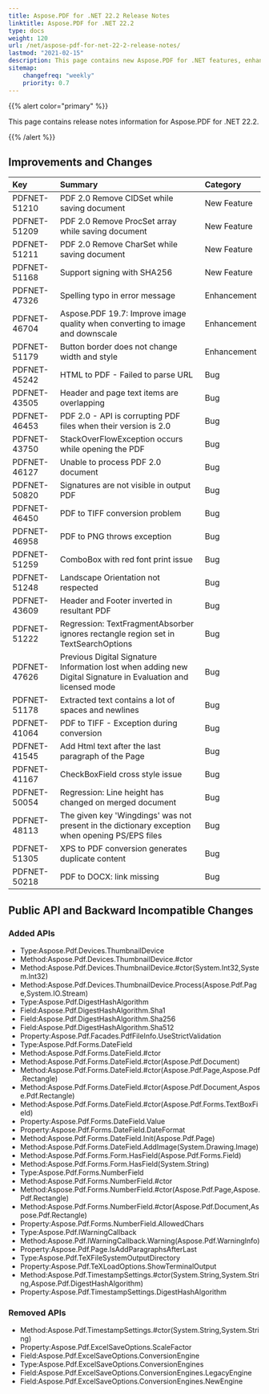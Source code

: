 ```yaml
---
title: Aspose.PDF for .NET 22.2 Release Notes
linktitle: Aspose.PDF for .NET 22.2
type: docs
weight: 120
url: /net/aspose-pdf-for-net-22-2-release-notes/
lastmod: "2021-02-15"
description: This page contains new Aspose.PDF for .NET features, enhancement, and bug fixes in 2022, version 22.2.
sitemap:
    changefreq: "weekly"
    priority: 0.7
---
```


{{% alert color="primary" %}}

This page contains release notes information for Aspose.PDF for .NET 22.2.

{{% /alert %}}

## Improvements and Changes

|**Key**|**Summary**|**Category**|
| :- | :- | :- |
|PDFNET-51210|PDF 2.0 Remove CIDSet while saving document|New Feature|
|PDFNET-51209|PDF 2.0 Remove ProcSet array while saving document|New Feature|
|PDFNET-51211|PDF 2.0 Remove CharSet while saving document|New Feature|
|PDFNET-51168|Support signing with SHA256|New Feature|
|PDFNET-47326|Spelling typo in error message|Enhancement|
|PDFNET-46704|Aspose.PDF 19.7: Improve image quality when converting to image and downscale|Enhancement|
|PDFNET-51179|Button border does not change width and style|Enhancement|
|PDFNET-45242|HTML to PDF - Failed to parse URL|Bug|
|PDFNET-43505|Header and page text items are overlapping|Bug|
|PDFNET-46453|PDF 2.0 - API is corrupting PDF files when their version is 2.0|Bug|
|PDFNET-43750|StackOverFlowException occurs while opening the PDF|Bug|
|PDFNET-46127|Unable to process PDF 2.0 document|Bug|
|PDFNET-50820|Signatures are not visible in output PDF|Bug|
|PDFNET-46450|PDF to TIFF conversion problem|Bug|
|PDFNET-46958|PDF to PNG throws exception|Bug|
|PDFNET-51259|ComboBox with red font print issue|Bug|
|PDFNET-51248|Landscape Orientation not respected|Bug|
|PDFNET-43609|Header and Footer inverted in resultant PDF|Bug|
|PDFNET-51222|Regression: TextFragmentAbsorber ignores rectangle region set in TextSearchOptions|Bug|
|PDFNET-47626|Previous Digital Signature Information lost when adding new Digital Signature in Evaluation and licensed mode|Bug|
|PDFNET-51178|Extracted text contains a lot of spaces and newlines|Bug|
|PDFNET-41064|PDF to TIFF - Exception during conversion|Bug|
|PDFNET-41545|Add Html text after the last paragraph of the Page|Bug|
|PDFNET-41167|CheckBoxField cross style issue|Bug|
|PDFNET-50054|Regression: Line height has changed on merged document|Bug|
|PDFNET-48113|The given key 'Wingdings' was not present in the dictionary exception when opening PS/EPS files|Bug|
|PDFNET-51305|XPS to PDF conversion generates duplicate content|Bug|
|PDFNET-50218|PDF to DOCX: link missing|Bug|

## Public API and Backward Incompatible Changes

### Added APIs
 * Type:Aspose.Pdf.Devices.ThumbnailDevice
 * Method:Aspose.Pdf.Devices.ThumbnailDevice.#ctor
 * Method:Aspose.Pdf.Devices.ThumbnailDevice.#ctor(System.Int32,System.Int32)
 * Method:Aspose.Pdf.Devices.ThumbnailDevice.Process(Aspose.Pdf.Page,System.IO.Stream)
 * Type:Aspose.Pdf.DigestHashAlgorithm
 * Field:Aspose.Pdf.DigestHashAlgorithm.Sha1
 * Field:Aspose.Pdf.DigestHashAlgorithm.Sha256
 * Field:Aspose.Pdf.DigestHashAlgorithm.Sha512
 * Property:Aspose.Pdf.Facades.PdfFileInfo.UseStrictValidation
 * Type:Aspose.Pdf.Forms.DateField
 * Method:Aspose.Pdf.Forms.DateField.#ctor
 * Method:Aspose.Pdf.Forms.DateField.#ctor(Aspose.Pdf.Document)
 * Method:Aspose.Pdf.Forms.DateField.#ctor(Aspose.Pdf.Page,Aspose.Pdf.Rectangle)
 * Method:Aspose.Pdf.Forms.DateField.#ctor(Aspose.Pdf.Document,Aspose.Pdf.Rectangle)
 * Method:Aspose.Pdf.Forms.DateField.#ctor(Aspose.Pdf.Forms.TextBoxField)
 * Property:Aspose.Pdf.Forms.DateField.Value
 * Property:Aspose.Pdf.Forms.DateField.DateFormat
 * Method:Aspose.Pdf.Forms.DateField.Init(Aspose.Pdf.Page)
 * Method:Aspose.Pdf.Forms.DateField.AddImage(System.Drawing.Image)
 * Method:Aspose.Pdf.Forms.Form.HasField(Aspose.Pdf.Forms.Field)
 * Method:Aspose.Pdf.Forms.Form.HasField(System.String)
 * Type:Aspose.Pdf.Forms.NumberField
 * Method:Aspose.Pdf.Forms.NumberField.#ctor
 * Method:Aspose.Pdf.Forms.NumberField.#ctor(Aspose.Pdf.Page,Aspose.Pdf.Rectangle)
 * Method:Aspose.Pdf.Forms.NumberField.#ctor(Aspose.Pdf.Document,Aspose.Pdf.Rectangle)
 * Property:Aspose.Pdf.Forms.NumberField.AllowedChars
 * Type:Aspose.Pdf.IWarningCallback
 * Method:Aspose.Pdf.IWarningCallback.Warning(Aspose.Pdf.WarningInfo)
 * Property:Aspose.Pdf.Page.IsAddParagraphsAfterLast
 * Type:Aspose.Pdf.TeXFileSystemOutputDirectory
 * Property:Aspose.Pdf.TeXLoadOptions.ShowTerminalOutput
 * Method:Aspose.Pdf.TimestampSettings.#ctor(System.String,System.String,Aspose.Pdf.DigestHashAlgorithm)
 * Property:Aspose.Pdf.TimestampSettings.DigestHashAlgorithm

### Removed APIs
 * Method:Aspose.Pdf.TimestampSettings.#ctor(System.String,System.String)
 * Property:Aspose.Pdf.ExcelSaveOptions.ScaleFactor
 * Field:Aspose.Pdf.ExcelSaveOptions.ConversionEngine
 * Type:Aspose.Pdf.ExcelSaveOptions.ConversionEngines
 * Field:Aspose.Pdf.ExcelSaveOptions.ConversionEngines.LegacyEngine
 * Field:Aspose.Pdf.ExcelSaveOptions.ConversionEngines.NewEngine


